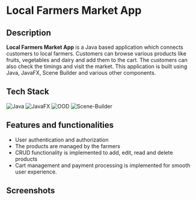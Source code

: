 # Local Farmers Market App

## Description

<b>Local Farmers Market App</b> is a Java based application which connects customers to local farmers. Customers can browse various products like fruits, vegetables and dairy and add them to the cart. The customers can also check the timings and visit the market. This application is built using Java, JavaFX, Scene Builder and various other components. 

## Tech Stack

<div align="left">
<img alt="Java" src="https://img.shields.io/badge/java-%23E34F26.svg?style=for-the-badge&logo=java&logoColor=white"/>
<img alt="JavaFX" src="https://img.shields.io/badge/javafx-%231572B6.svg?style=for-the-badge&logo=javafx&logoColor=white"/> 
<img alt="OOD" src="https://img.shields.io/badge/ood-%234ea94b.svg?style=for-the-badge&logo=ood&logoColor=white"/>
<img alt="Scene-Builder" src="https://img.shields.io/badge/scenebuilder-%23563D7C.svg?style=for-the-badge&logo=scenebuilder&logoColor=white"/>
</div>

## Features and functionalities

* User authentication and authorization
* The products are managed by the farmers
* CRUD functionality is implemented to add, edit, read and delete products
* Cart management and payment processing is implemented for smooth user experience.

## Screenshots



